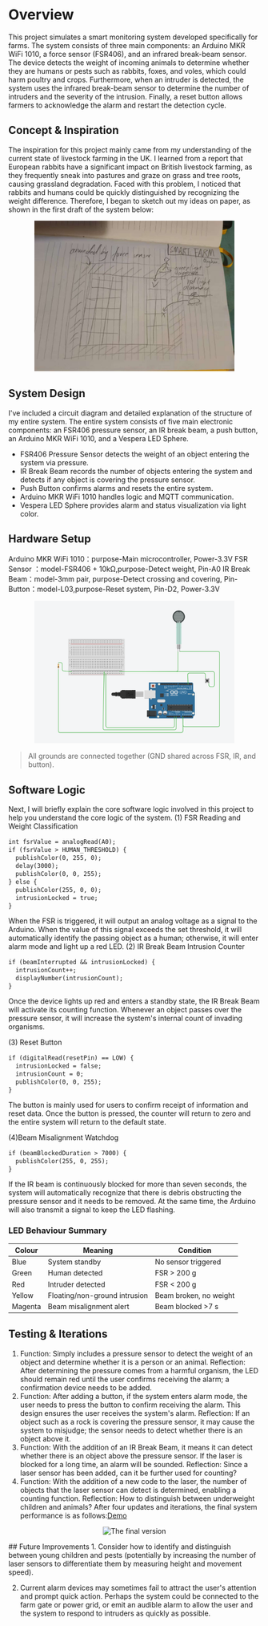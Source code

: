 # Overview
This project simulates a smart monitoring system developed specifically for farms. The system consists of three main components: an Arduino MKR WiFi 1010, a force sensor (FSR406), and an infrared break-beam sensor. The device detects the weight of incoming animals to determine whether they are humans or pests such as rabbits, foxes, and voles, which could harm poultry and crops. Furthermore, when an intruder is detected, the system uses the infrared break-beam sensor to determine the number of intruders and the severity of the intrusion. Finally, a reset button allows farmers to acknowledge the alarm and restart the detection cycle.

## Concept & Inspiration
The inspiration for this project mainly came from my understanding of the current state of livestock farming in the UK. I learned from a report that European rabbits have a significant impact on British livestock farming, as they frequently sneak into pastures and graze on grass and tree roots, causing grassland degradation. Faced with this problem, I noticed that rabbits and humans could be quickly distinguished by recognizing the weight difference. Therefore, I began to sketch out my ideas on paper, as shown in the first draft of the system below:
<p align="center">
  <img src="images/FARM_SKETCH(1).jpg" alt="Smart Farm Sketch" width="400">
</p>


## System Design
I've included a circuit diagram and detailed explanation of the structure of my entire system.
The entire system consists of five main electronic components: an FSR406 pressure sensor, an IR break beam, a push button, an Arduino MKR WiFi 1010, and a Vespera LED Sphere.
- FSR406 Pressure Sensor detects the weight of an object entering the system via pressure.
- IR Break Beam records the number of objects entering the system and detects if any object is covering the pressure sensor.
- Push Button confirms alarms and resets the entire system.
- Arduino MKR WiFi 1010 handles logic and MQTT communication.
- Vespera LED Sphere provides alarm and status visualization via light color.

## Hardware Setup
Arduino MKR WiFi 1010：purpose-Main microcontroller, Power-3.3V
FSR Sensor ：model-FSR406 + 10kΩ,purpose-Detect weight, Pin-A0
IR Break Beam：model-3mm pair, purpose-Detect crossing and covering, Pin-
Button：model-L03,purpose-Reset system, Pin-D2, Power-3.3V
<p align="center">
  <img src="Hardware/connecting.png" alt="Partial circuit simulation diagram" width="400">
</p>

> All grounds are connected together (GND shared across FSR, IR, and button).

## Software Logic
Next, I will briefly explain the core software logic involved in this project to help you understand the core logic of the system.
(1) FSR Reading and Weight Classification
```
int fsrValue = analogRead(A0);
if (fsrValue > HUMAN_THRESHOLD) {
  publishColor(0, 255, 0);
  delay(3000);
  publishColor(0, 0, 255);
} else {
  publishColor(255, 0, 0); 
  intrusionLocked = true;   
}
```
When the FSR is triggered, it will output an analog voltage as a signal to the Arduino. When the value of this signal exceeds the set threshold, it will automatically identify the passing object as a human; otherwise, it will enter alarm mode and light up a red LED.
(2) IR Break Beam Intrusion Counter
```
if (beamInterrupted && intrusionLocked) {
  intrusionCount++;
  displayNumber(intrusionCount);
}
```
Once the device lights up red and enters a standby state, the IR Break Beam will activate its counting function. Whenever an object passes over the pressure sensor, it will increase the system's internal count of invading organisms.

(3) Reset Button
```
if (digitalRead(resetPin) == LOW) {
  intrusionLocked = false;
  intrusionCount = 0;
  publishColor(0, 0, 255);
}
```
The button is mainly used for users to confirm receipt of information and reset data. Once the button is pressed, the counter will return to zero and the entire system will return to the default state.

(4)Beam Misalignment Watchdog
```
if (beamBlockedDuration > 7000) {
  publishColor(255, 0, 255);  
}
```
If the IR beam is continuously blocked for more than seven seconds, the system will automatically recognize that there is debris obstructing the pressure sensor and it needs to be removed. At the same time, the Arduino will also transmit a signal to keep the LED flashing.

### LED Behaviour Summary

| Colour  | Meaning                       | Condition              |
|----------|--------------------------------|------------------------|
| Blue     | System standby                | No sensor triggered    |
| Green    | Human detected                | FSR > 200 g            |
| Red      | Intruder detected             | FSR < 200 g            |
| Yellow   | Floating/non-ground intrusion | Beam broken, no weight |
| Magenta  | Beam misalignment alert       | Beam blocked >7 s      |

## Testing & Iterations
1. Function: Simply includes a pressure sensor to detect the weight of an object and determine whether it is a person or an animal. Reflection: After determining the pressure comes from a harmful organism, the LED should remain red until the user confirms receiving the alarm; a confirmation device needs to be added.
2. Function: After adding a button, if the system enters alarm mode, the user needs to press the button to confirm receiving the alarm. This design ensures the user receives the system's alarm. Reflection: If an object such as a rock is covering the pressure sensor, it may cause the system to misjudge; the sensor needs to detect whether there is an object above it.
3. Function: With the addition of an IR Break Beam, it means it can detect whether there is an object above the pressure sensor. If the laser is blocked for a long time, an alarm will be sounded. Reflection: Since a laser sensor has been added, can it be further used for counting?
4. Function: With the addition of a new code to the laser, the number of objects that the laser sensor can detect is determined, enabling a counting function. Reflection: How to distinguish between underweight children and animals?
After four updates and iterations, the final system performance is as follows:[Demo](media/demo_video.mp4)

<p align="center">
  <img src="images/SMARTFARM.png" alt="The final version" width="400">
</p>
## Future Improvements
1. Consider how to identify and distinguish between young children and pests (potentially by increasing the number of laser sensors to differentiate them by measuring height and movement speed).

2. Current alarm devices may sometimes fail to attract the user's attention and prompt quick action. Perhaps the system could be connected to the farm gate or power grid, or emit an audible alarm to allow the user and the system to respond to intruders as quickly as possible.
